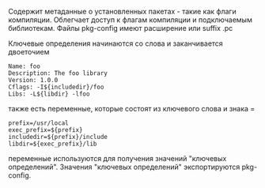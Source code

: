 Содержит метаданные о установленных пакетах - такие как флаги компиляции.
Облегчает доступ к флагам компиляции и подключаемым библиотекам.
Файлы pkg-config имеют расширение или suffix .pc

Ключевые определения начинаются со слова и заканчивается двоеточием
```
Name: foo
Description: The foo library
Version: 1.0.0
Cflags: -I${includedir}/foo
Libs: -L${libdir} -lfoo
```
также есть переменные, которые состоят из ключевого слова и знака =
```
prefix=/usr/local
exec_prefix=${prefix}
includedir=${prefix}/include
libdir=${exec_prefix}/lib
```

переменные используются для получения значений "ключевых определений". Значения "ключевых определений" экспортируются pkg-config.